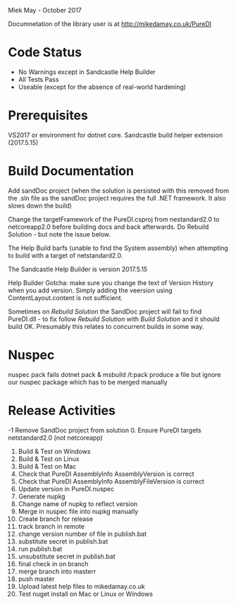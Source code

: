 Miek May - October 2017

Documnetation of the library user is at http://mikedamay.co.uk/PureDI

Code Status
==============
* No Warnings except in Sandcastle Help Builder
* All Tests Pass
* Useable (except for the absence of real-world hardening)

Prerequisites
=============
VS2017 or environment for dotnet core.
Sandcastle build helper extension (2017.5.15)


Build Documentation
===================

Add sandDoc project (when the solution is persisted with this removed from the .sln file
as the sandDoc project requires the full .NET framework.  It also slows down the build)

Change the targetFramework of the PureDI.csproj from nestandard2.0 to netcoreapp2.0 before building
docs and back afterwards.  Do Rebuild Solution - but note the issue below.

The Help Build barfs (unable to find the System assembly) when attempting to build
with a target of netstandard2.0.

The Sandcastle Help Builder is version 2017.5.15

Help Builder Gotcha: make sure you change the text of Version History
when you add version.  Simply adding the veersion using ContentLayout.content
is not sufficient.  

Sometimes on _Rebuild Solution_ the SandDoc project will fail to find PureDI.dll - to fix
follow _Rebuild Solution_ with _Build Solution_ and it should build OK.
Presumably this relates to concurrent builds in some way.

Nuspec
======

nuspec pack fails
dotnet pack & msbuild /t:pack produce a file but ignore our 
  nuspec package which has to be merged manually

Release Activities
==================
-1 Remove SandDoc project from solution
0. Ensure PureDI targets netstandard2.0 (not netcoreapp)
1. Build & Test on Windows
2. Build & Test on Linux
3. Build & Test on Mac
4. Check that PureDI AssemblyInfo AssemblyVersion is correct
5. Check that PureDI AssemblyInfo AssemblyFileVersion is correct
6. Update version in PureDI.nuspec
7. Generate nupkg
8. Change name of nupkg to reflect version
9. Merge in nuspec file into nupkg manually
10. Create branch for release
11. track branch in remote
12. change version number of file in publish.bat
13. substitute secret in publish.bat
14. run publish.bat
15. unsubstitute secret in publish.bat
16. final check in on branch
17. merge branch into masterr
18. push master
19. Upload latest help files to mikedamay.co.uk
20. Test nuget install on Mac or Linux or Windows
